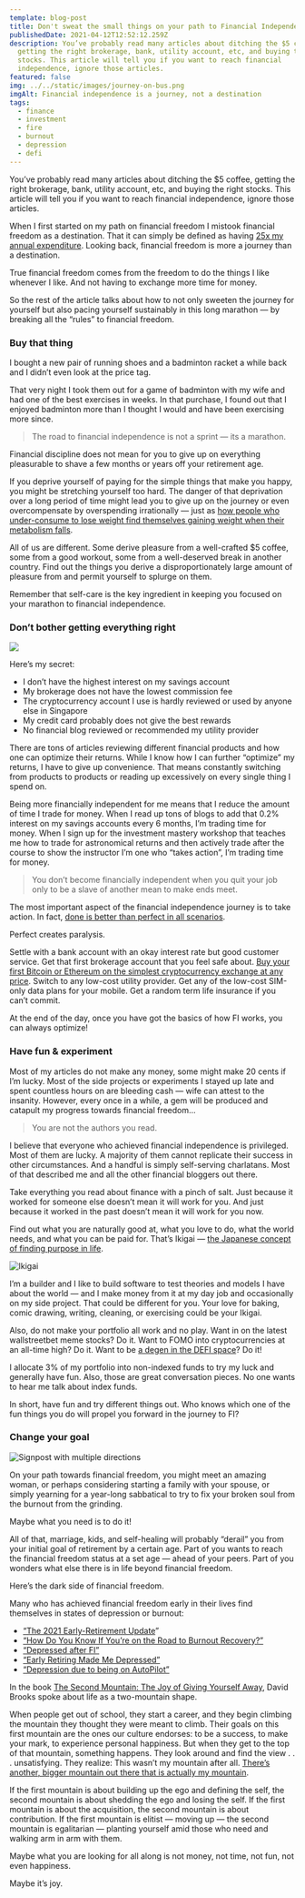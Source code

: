 ```yaml
---
template: blog-post
title: Don't sweat the small things on your path to Financial Independence
publishedDate: 2021-04-12T12:52:12.259Z
description: You’ve probably read many articles about ditching the $5 coffee,
  getting the right brokerage, bank, utility account, etc, and buying the right
  stocks. This article will tell you if you want to reach financial
  independence, ignore those articles.
featured: false
img: ../../static/images/journey-on-bus.png
imgAlt: Financial independence is a journey, not a destination
tags:
  - finance
  - investment
  - fire
  - burnout
  - depression
  - defi
---
```

You’ve probably read many articles about ditching the $5 coffee, getting the right brokerage, bank, utility account, etc, and buying the right stocks. This article will tell you if you want to reach financial independence, ignore those articles.

When I first started on my path on financial freedom I mistook financial freedom as a destination. That it can simply be defined as having [25x my annual expenditure](https://www.forbes.com/advisor/retirement/25x-rule-retirement/). Looking back, financial freedom is more a journey than a destination.

True financial freedom comes from the freedom to do the things I like whenever I like. And not having to exchange more time for money.

So the rest of the article talks about how to not only sweeten the journey for yourself but also pacing yourself sustainably in this long marathon — by breaking all the “rules” to financial freedom.

### Buy that thing

I bought a new pair of running shoes and a badminton racket a while back and I didn’t even look at the price tag.

That very night I took them out for a game of badminton with my wife and had one of the best exercises in weeks. In that purchase, I found out that I enjoyed badminton more than I thought I would and have been exercising more since.

> The road to financial independence is not a sprint — its a marathon.

Financial discipline does not mean for you to give up on everything pleasurable to shave a few months or years off your retirement age.

If you deprive yourself of paying for the simple things that make you happy, you might be stretching yourself too hard. The danger of that deprivation over a long period of time might lead you to give up on the journey or even overcompensate by overspending irrationally — just as [how people who under-consume to lose weight find themselves gaining weight when their metabolism falls](https://www.healthline.com/nutrition/calorie-restriction-risks#TOC_TITLE_HDR_3).

All of us are different. Some derive pleasure from a well-crafted $5 coffee, some from a good workout, some from a well-deserved break in another country. Find out the things you derive a disproportionately large amount of pleasure from and permit yourself to splurge on them.

Remember that self-care is the key ingredient in keeping you focused on your marathon to financial independence.

### Don’t bother getting everything right

![](../../static/images/checklist.png)

Here’s my secret:

* I don’t have the highest interest on my savings account
* My brokerage does not have the lowest commission fee
* The cryptocurrency account I use is hardly reviewed or used by anyone else in Singapore
* My credit card probably does not give the best rewards
* No financial blog reviewed or recommended my utility provider

There are tons of articles reviewing different financial products and how one can optimize their returns. While I know how I can further “optimize” my returns, I have to give up convenience. That means constantly switching from products to products or reading up excessively on every single thing I spend on.

Being more financially independent for me means that I reduce the amount of time I trade for money. When I read up tons of blogs to add that 0.2% interest on my savings accounts every 6 months, I’m trading time for money. When I sign up for the investment mastery workshop that teaches me how to trade for astronomical returns and then actively trade after the course to show the instructor I’m one who “takes action”, I’m trading time for money.

> You don’t become financially independent when you quit your job only to be a slave of another mean to make ends meet.

The most important aspect of the financial independence journey is to take action. In fact, [done is better than perfect in all scenarios](https://www.planningmindfully.com/done-is-better-than-perfect/).

Perfect creates paralysis.

Settle with a bank account with an okay interest rate but good customer service. Get that first brokerage account that you feel safe about. [Buy your first Bitcoin or Ethereum on the simplest cryptocurrency exchange at any price](https://geek.sg/blog/complete-guide-to-buying-bitcoin-ethereum-or-other-cryptocurrencies-in-singapore). Switch to any low-cost utility provider. Get any of the low-cost SIM-only data plans for your mobile. Get a random term life insurance if you can’t commit.

At the end of the day, once you have got the basics of how FI works, you can always optimize!

### Have fun & experiment

Most of my articles do not make any money, some might make 20 cents if I’m lucky. Most of the side projects or experiments I stayed up late and spent countless hours on are bleeding cash — wife can attest to the insanity. However, every once in a while, a gem will be produced and catapult my progress towards financial freedom…

> You are not the authors you read.

I believe that everyone who achieved financial independence is privileged. Most of them are lucky. A majority of them cannot replicate their success in other circumstances. And a handful is simply self-serving charlatans. Most of that described me and all the other financial bloggers out there.

Take everything you read about finance with a pinch of salt. Just because it worked for someone else doesn’t mean it will work for you. And just because it worked in the past doesn’t mean it will work for you now.

Find out what you are naturally good at, what you love to do, what the world needs, and what you can be paid for. That’s Ikigai — [the Japanese concept of finding purpose in life](https://savvytokyo.com/ikigai-japanese-concept-finding-purpose-life/).

![Ikigai](../../static/images/ikigai.png "Ikigai")

I’m a builder and I like to build software to test theories and models I have about the world — and I make money from it at my day job and occasionally on my side project. That could be different for you. Your love for baking, comic drawing, writing, cleaning, or exercising could be your Ikigai.

Also, do not make your portfolio all work and no play. Want in on the latest wallstreetbet meme stocks? Do it. Want to FOMO into cryptocurrencies at an all-time high? Do it. Want to be [a degen in the DEFI space](https://geek.sg/blog/ive-lost-5000-over-the-last-two-weeks-in-decentralized-finance-farming-yield-heres-my-story)? Do it!

I allocate 3% of my portfolio into non-indexed funds to try my luck and generally have fun. Also, those are great conversation pieces. No one wants to hear me talk about index funds.

In short, have fun and try different things out. Who knows which one of the fun things you do will propel you forward in the journey to FI?

### Change your goal

![Signpost with multiple directions](../../static/images/signpost-with-many-directions.png "Signpost with multiple directions")

On your path towards financial freedom, you might meet an amazing woman, or perhaps considering starting a family with your spouse, or simply yearning for a year-long sabbatical to try to fix your broken soul from the burnout from the grinding.

Maybe what you need is to do it!

All of that, marriage, kids, and self-healing will probably “derail” you from your initial goal of retirement by a certain age. Part of you wants to reach the financial freedom status at a set age — ahead of your peers. Part of you wonders what else there is in life beyond financial freedom.

Here’s the dark side of financial freedom.

Many who has achieved financial freedom early in their lives find themselves in states of depression or burnout:

* [“The 2021 Early-Retirement Update](https://livingafi.com/2021/03/17/the-2021-early-retirement-update/)”
* [“How Do You Know If You’re on the Road to Burnout Recovery?”](https://medium.com/age-of-empathy/how-do-you-know-if-youre-on-the-road-to-burnout-recovery-56698e7a83a7)
* [“Depressed after FI”](https://www.reddit.com/r/financialindependence/comments/bhp8p1/depressed_after_fi/)
* [“Early Retiring Made Me Depressed”](https://www.reddit.com/r/financialindependence/comments/863pe4/early_retiring_made_me_depressed/)
* [“Depression due to being on AutoPilot”](https://www.reddit.com/r/financialindependence/comments/8nb77k/depression_due_to_being_on_autopilot/)

In the book [The Second Mountain: The Joy of Giving Yourself Away](https://amzn.to/3scXd7E), David Brooks spoke about life as a two-mountain shape.

When people get out of school, they start a career, and they begin climbing the mountain they thought they were meant to climb. Their goals on this first mountain are the ones our culture endorses: to be a success, to make your mark, to experience personal happiness. But when they get to the top of that mountain, something happens. They look around and find the view . . . unsatisfying. They realize: This wasn’t my mountain after all. [There’s another, bigger mountain out there that is actually my mountain](https://www.nytimes.com/2019/04/06/opinion/sunday/moral-revolution-david-brooks.html).

If the first mountain is about building up the ego and defining the self, the second mountain is about shedding the ego and losing the self. If the first mountain is about the acquisition, the second mountain is about contribution. If the first mountain is elitist — moving up — the second mountain is egalitarian — planting yourself amid those who need and walking arm in arm with them.

Maybe what you are looking for all along is not money, not time, not fun, not even happiness.

Maybe it’s joy.